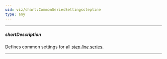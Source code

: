 ```yaml
---
uid: viz/chart:CommonSeriesSettingsstepline
type: any
---
```

---
##### shortDescription
Defines common settings for all [*step line* series](/api-reference/10%20UI%20Components/dxChart/5%20Series%20Types/StepLineSeries '/Documentation/ApiReference/UI_Components/dxChart/Series_Types/StepLineSeries/').

---
